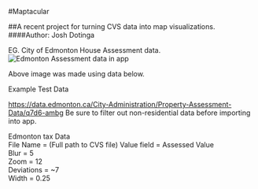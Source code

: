 #Maptacular

##A recent project for turning CVS data into map visualizations.
####Author: Josh Dotinga  
  
    
   
    
EG. City of Edmonton House Assessment  data.       
![Edmonton Assessment data in app](http://i.imgur.com/bdyyiiU.jpg)

Above image was made using data below. 

Example Test Data

https://data.edmonton.ca/City-Administration/Property-Assessment-Data/q7d6-ambg
Be sure to filter out non-residential data before importing into app. 

Edmonton tax Data   
File Name = (Full path to CVS file) 
Value field = Assessed Value  
Blur = 5  
Zoom = 12  
Deviations = ~7  
Width = 0.25  
